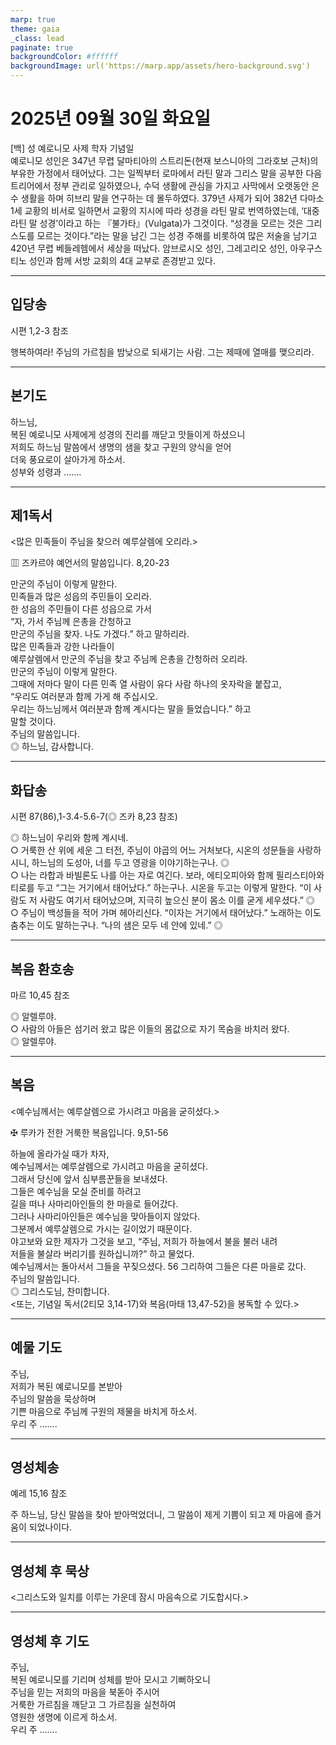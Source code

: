 ```yaml
---
marp: true
theme: gaia
_class: lead
paginate: true
backgroundColor: #ffffff
backgroundImage: url('https://marp.app/assets/hero-background.svg')
---
```


# 2025년 09월 30일 화요일

[백] 성 예로니모 사제 학자 기념일  
예로니모 성인은 347년 무렵 달마티아의 스트리돈(현재 보스니아의 그라호보 근처)의 부유한 가정에서 태어났다. 그는 일찍부터 로마에서 라틴 말과 그리스 말을 공부한 다음 트리어에서 정부 관리로 일하였으나, 수덕 생활에 관심을 가지고 사막에서 오랫동안 은수 생활을 하며 히브리 말을 연구하는 데 몰두하였다. 379년 사제가 되어 382년 다마소 1세 교황의 비서로 일하면서 교황의 지시에 따라 성경을 라틴 말로 번역하였는데, ‘대중 라틴 말 성경’이라고 하는 『불가타』(Vulgata)가 그것이다. “성경을 모르는 것은 그리스도를 모르는 것이다.”라는 말을 남긴 그는 성경 주해를 비롯하여 많은 저술을 남기고 420년 무렵 베들레헴에서 세상을 떠났다. 암브로시오 성인, 그레고리오 성인, 아우구스티노 성인과 함께 서방 교회의 4대 교부로 존경받고 있다.




---

## 입당송

시편 1,2-3 참조

행복하여라! 주님의 가르침을 밤낮으로 되새기는 사람. 그는 제때에 열매를 맺으리라.  
  


---

## 본기도

하느님,  
복된 예로니모 사제에게 성경의 진리를 깨닫고 맛들이게 하셨으니  
저희도 하느님 말씀에서 생명의 샘을 찾고 구원의 양식을 얻어  
더욱 풍요로이 살아가게 하소서.  
성부와 성령과 …….  
  


---

## 제1독서

<많은 민족들이 주님을 찾으러 예루살렘에 오리라.>

▥ 즈카르야 예언서의 말씀입니다. 8,20-23

만군의 주님이 이렇게 말한다.  
민족들과 많은 성읍의 주민들이 오리라.  
한 성읍의 주민들이 다른 성읍으로 가서  
“자, 가서 주님께 은총을 간청하고  
만군의 주님을 찾자. 나도 가겠다.” 하고 말하리라.  
많은 민족들과 강한 나라들이  
예루살렘에서 만군의 주님을 찾고 주님께 은총을 간청하러 오리라.  
만군의 주님이 이렇게 말한다.  
그때에 저마다 말이 다른 민족 열 사람이 유다 사람 하나의 옷자락을 붙잡고,  
“우리도 여러분과 함께 가게 해 주십시오.  
우리는 하느님께서 여러분과 함께 계시다는 말을 들었습니다.” 하고  
말할 것이다.  
주님의 말씀입니다.  
◎ 하느님, 감사합니다.  
  


---

## 화답송

시편 87(86),1-3.4-5.6-7(◎ 즈카 8,23 참조)

◎ 하느님이 우리와 함께 계시네.  
○ 거룩한 산 위에 세운 그 터전, 주님이 야곱의 어느 거처보다, 시온의 성문들을 사랑하시니, 하느님의 도성아, 너를 두고 영광을 이야기하는구나. ◎  
○ 나는 라합과 바빌론도 나를 아는 자로 여긴다. 보라, 에티오피아와 함께 필리스티아와 티로를 두고 “그는 거기에서 태어났다.” 하는구나. 시온을 두고는 이렇게 말한다. “이 사람도 저 사람도 여기서 태어났으며, 지극히 높으신 분이 몸소 이를 굳게 세우셨다.” ◎  
○ 주님이 백성들을 적어 가며 헤아리신다. “이자는 거기에서 태어났다.” 노래하는 이도 춤추는 이도 말하는구나. “나의 샘은 모두 네 안에 있네.” ◎  
  


---

## 복음 환호송

마르 10,45 참조

◎ 알렐루야.  
○ 사람의 아들은 섬기러 왔고 많은 이들의 몸값으로 자기 목숨을 바치러 왔다.  
◎ 알렐루야.  
  


---

## 복음

<예수님께서는 예루살렘으로 가시려고 마음을 굳히셨다.>

✠ 루카가 전한 거룩한 복음입니다. 9,51-56

하늘에 올라가실 때가 차자,  
예수님께서는 예루살렘으로 가시려고 마음을 굳히셨다.  
그래서 당신에 앞서 심부름꾼들을 보내셨다.  
그들은 예수님을 모실 준비를 하려고  
길을 떠나 사마리아인들의 한 마을로 들어갔다.  
그러나 사마리아인들은 예수님을 맞아들이지 않았다.  
그분께서 예루살렘으로 가시는 길이었기 때문이다.  
야고보와 요한 제자가 그것을 보고, “주님, 저희가 하늘에서 불을 불러 내려  
저들을 불살라 버리기를 원하십니까?” 하고 물었다.  
예수님께서는 돌아서서 그들을 꾸짖으셨다. 56 그리하여 그들은 다른 마을로 갔다.  
주님의 말씀입니다.  
◎ 그리스도님, 찬미합니다.  
<또는, 기념일 독서(2티모 3,14-17)와 복음(마태 13,47-52)을 봉독할 수 있다.>  
  


---

## 예물 기도

주님,  
저희가 복된 예로니모를 본받아  
주님의 말씀을 묵상하며  
기쁜 마음으로 주님께 구원의 제물을 바치게 하소서.  
우리 주 …….  
  


---

## 영성체송

예레 15,16 참조

주 하느님, 당신 말씀을 찾아 받아먹었더니, 그 말씀이 제게 기쁨이 되고 제 마음에 즐거움이 되었나이다.  
  


---

## 영성체 후 묵상

<그리스도와 일치를 이루는 가운데 잠시 마음속으로 기도합시다.>  


---

## 영성체 후 기도

주님,  
복된 예로니모를 기리며 성체를 받아 모시고 기뻐하오니  
주님을 믿는 저희의 마음을 북돋아 주시어  
거룩한 가르침을 깨닫고 그 가르침을 실천하여  
영원한 생명에 이르게 하소서.  
우리 주 …….